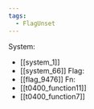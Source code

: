 ```yaml
---
tags:
  - FlagUnset
---
```

System:
- [[system_1]]
- [[system_66]]
Flag:
- [[flag_9476]]
Fn:
- [[t0400_function11]]
- [[t0400_function7]]
